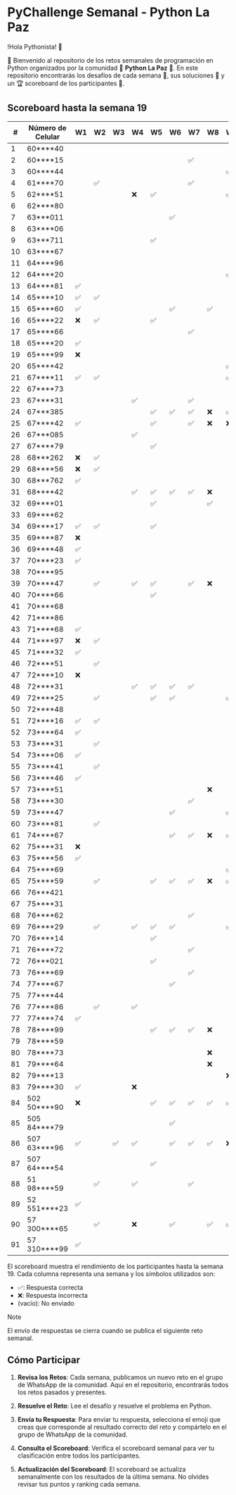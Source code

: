 # PyChallenge Semanal - Python La Paz

!Hola Pythonista! 🐍 

🎉 Bienvenido al repositorio de los retos semanales de programación en Python organizados por la comunidad 🐍 **Python La Paz** 🚀. En este repositorio encontrarás los desafíos de cada semana 📅, sus soluciones 📝 y un 🏆 scoreboard de los participantes 🎯.

## Scoreboard hasta la semana 19

| #  | Número de Celular | W1 | W2 | W3 | W4 | W5 | W6 | W7 | W8 | W9 | W10| W11| W12| W13| W14| W15| W16| W17| W18| W19| Score|
|----|-------------------|----|----|----|----|----|----|----|----|----|----|----|----|----|----|----|----|----|----|----|------|
| 1  | 60****40          |    |    |    |    |    |    |    |    |    |    |    |    |    |    |    |    | ✅ |    |    | 1    |
| 2  | 60****15          |    |    |    |    |    |    | ✅ |    |    |    |    |    |    |    |    |    |    |    |    | 1    |
| 3  | 60****44          |    |    |    |    |    |    |    |    | ✅ |    |    |    |    |    |    |    |    |    |    | 1    |
| 4  | 61****70          |    | ✅ |    |    |    |    | ✅ |    |    |    |    |    |    |    |    |    |    |    |    | 2    |
| 5  | 62****51          |    |    |    | ❌ | ✅ |    |    |    | ✅ | ✅ | ✅ | ✅ | ✅ | ✅ | ❌ | ❌ | ✅ | ✅ | ✅ | 10   |
| 6  | 62****80          |    |    |    |    |    |    |    |    |    |    |    |    | ✅ |    |    |    | ✅ |    |    | 2    |
| 7  | 63***011          |    |    |    |    |    | ✅ |    |    |    |    |    |    |    |    |    |    |    |    |    | 1    |
| 8  | 63****06          |    |    |    |    |    |    |    |    |    |    |    |    |    | ✅ |    |    |    |    |    | 1    |
| 9  | 63***711          |    |    |    |    | ✅ |    |    |    |    |    |    |    |    |    |    |    |    |    | ✅ | 2    |
| 10 | 63****67         |    |    |    |    |    |    |    |    |    |    |    |    |    |    |    |    |    |    | ✅ | 1    |
| 11 | 64****96          |    |    |    |    |    |    |    |    |    |    |    |    |    |    |    |    |    |    | ✅ | 1    |
| 12 | 64****20          |    |    |    |    |    |    |    |    | ✅ |    |    |    |    |    |    |    |    |    |    | 1    |
| 13 | 64****81          | ✅ |    |    |    |    |    |    |    |    |    |    |    |    |    |    |    |    |    |    | 1    |
| 14 | 65****10          | ✅ | ✅ |    |    |    |    |    |    |    |    |    |    |    |    |    |    | ✅ | ✅ | ✅ | 5    |
| 15 | 65****60          | ✅ |    |    |    |    | ✅ |    | ✅ |    |    |    |    | ✅ |    |    |    | ✅ |    | ✅ | 6    |
| 16 | 65****22          | ❌ | ✅ |    |    | ✅ |    |    |    |    |    |    |    | ✅ | ✅ |    |    | ✅ |    |    | 5    |
| 17 | 65****66          |    |    |    |    |    |    | ✅ |    |    |    |    |    |    |    |    |    |    |    |    | 1    |
| 18 | 65****20          | ✅ |    |    |    |    |    |    |    |    |    |    |    |    |    |    |    |    |    |    | 1    |
| 19 | 65****99          | ❌ |    |    |    |    |    |    |    |    |    |    |    |    |    |    |    |    |    |    | 0    |
| 20 | 65****42          |    |    |    |    |    |    |    |    | ✅ |    |    |    |    |    | ✅ |    |    |    |    | 2    |
| 21 | 67****11          | ✅ | ✅ |    |    |    |    |    |    | ✅ |    | ✅ |    | ✅ |    |    | ❌ |    |    | ✅ | 6    |
| 22 | 67****73          |    |    |    |    |    |    |    |    |    |    |    |    |    |    |    |    |    |    | ✅ | 1    |
| 23 | 67****31          |    |    |    | ✅ |    |    | ✅ |    |    |    |    |    |    |    |    |    |    |    |    | 2    |
| 24 | 67***385          |    |    |    |    | ✅ | ✅ | ✅ | ❌ | ✅ |    | ✅ |    |    |    |    |    |    |    |    | 5    |
| 25 | 67****42          | ✅ |    |    |    | ✅ |    | ✅ | ❌ | ❌ |    | ✅ |    |    |    |    | ❌ | ✅ | ✅ | ✅ | 7    |
| 26 | 67***085          |    |    |    | ✅ |    |    |    |    |    |    |    |    |    |    |    |    |    |    |    | 1    |
| 27 | 67****79          |    |    |    |    | ✅ |    |    |    |    |    |    |    |    |    |    |    |    |    |    | 1    |
| 28 | 68***262          | ❌ | ✅ |    |    |    |    |    |    |    |    |    |    |    |    |    |    |    |    |    | 1    |
| 29 | 68****56          | ❌ | ✅ |    |    |    |    |    |    |    |    |    |    |    |    |    |    |    |    |    | 1    |
| 30 | 68***762          | ✅ |    |    |    |    |    |    |    |    |    |    |    |    |    |    |    |    |    |    | 1    |
| 31 | 68****42          |    |    |    | ✅ | ✅ | ✅ | ✅ | ❌ |    |    |    |    |    |    |    |    |    |    |    | 4    |
| 32 | 69****01          |    |    |    |    | ✅ |    |    | ✅ |    |    |    |    |    |    |    |    |    |    |    | 2    |
| 33 | 69****62          |    |    |    |    |    |    |    |    |    |    |    |    |    |    |    | ✅ |    |    |    | 1    |
| 34 | 69****17          | ✅ | ✅ |    |    | ✅ |    |    |    |    |    |    |    |    |    |    |    |    |    |    | 3    |
| 35 | 69****87          | ❌ |    |    |    |    |    |    |    |    |    |    |    |    |    |    |    |    |    |    | 0    |
| 36 | 69****48          | ✅ |    |    |    |    |    |    |    |    |    |    |    |    |    |    |    |    |    |    | 1    |
| 37 | 70****23          | ✅ |    |    |    |    |    |    |    |    |    |    |    |    |    |    |    |    |    |    | 1    |
| 38 | 70****95          |    |    |    |    |    |    |    |    |    |    |    |    |    |    |    |    | ✅ |    |    | 1    |
| 39 | 70****47          |    | ✅ |    | ✅ | ✅ |    | ✅ | ❌ |    |    |    |    |    |    |    |    |    |    |    | 4    |
| 40 | 70****66          |    |    |    |    | ✅ |    |    |    |    |    |    |    |    |    |    |    |    |    |    | 1    |
| 41 | 70****68          |    |    |    |    |    |    |    |    |    |    |    |    |    |    |    |    |    |    | ✅ | 1    |
| 42 | 71****86          |    |    |    |    |    |    |    |    |    |    |    |    |    |    |    |    |    |    | ✅ | 1    |
| 43 | 71****68          | ✅ |    |    |    |    |    |    |    |    |    |    |    |    |    |    | ❌ | ✅ |    |    | 2    |
| 44 | 71****97          | ❌ | ✅ |    |    |    |    |    |    |    |    |    | ✅ |    |    |    |    |    |    |    | 2    |
| 45 | 71****32          | ✅ |    |    |    |    |    |    |    |    |    |    |    |    |    |    |    |    |    |    | 1    |
| 46 | 72****51          |    | ✅ |    |    |    |    |    |    |    |    |    |    |    |    |    |    |    |    |    | 1    |
| 47 | 72****10          | ❌ |    |    |    |    |    |    |    |    |    |    |    |    |    |    |    |    |    |    | 0    |
| 48 | 72****31          |    |    |    | ✅ | ✅ | ✅ | ✅ |    |    |    |    |    |    |    |    |    |    |    |    | 4    |
| 49 | 72****25          |    | ✅ |    |    | ✅ | ✅ |    |    | ✅ |    |    |    | ✅ |    | ❌ |    |    |    | ✅ | 6    |
| 50 | 72****48          |    |    |    |    |    |    |    |    |    | ✅ | ✅ |    |    |    |    | ✅ |    |    |    | 3    |
| 51 | 72****16          | ✅ | ✅ |    |    |    |    |    |    |    |    |    |    |    |    |    |    |    |    |    | 2    |
| 52 | 73****64          | ✅ |    |    |    |    |    |    |    |    |    |    |    |    |    |    |    |    |    |    | 1    |
| 53 | 73****31          |    | ✅ |    |    |    |    |    |    |    |    |    |    |    |    |    |    |    |    |    | 1    |
| 54 | 73****06          | ✅ |    |    |    |    |    |    |    |    |    |    |    |    |    |    |    |    |    |    | 1    |
| 55 | 73****41          |    | ✅ |    |    |    |    |    |    |    |    |    |    |    |    |    |    |    |    |    | 1    |
| 56 | 73****46          | ✅ |    |    |    |    |    |    |    |    |    |    |    |    |    |    |    |    |    |    | 1    |
| 57 | 73****51          |    |    |    |    |    |    |    | ❌ |    |    |    |    |    |    |    |    |    |    |    | 0    |
| 58 | 73****30          |    |    |    |    |    |    | ✅ |    |    |    |    |    |    |    |    |    |    |    |    | 1    |
| 59 | 73****47          |    |    |    |    |    | ✅ |    |    | ✅ |    |    |    | ✅ |    |    |    |    |    | ✅ | 4    |
| 60 | 73****81          |    | ✅ |    |    |    |    |    |    |    |    |    |    |    |    |    |    |    |    |    | 1    |
| 61 | 74****67          |    |    |    |    |    | ✅ | ✅ | ❌ | ✅ |    | ✅ | ✅ | ✅ | ✅ | ❌ | ❌ | ✅ | ✅ | ✅ | 10   |
| 62 | 75****31          | ❌ |    |    |    |    |    |    |    |    |    |    |    |    |    |    |    |    |    |    | 0    |
| 63 | 75****56          | ✅ |    |    |    |    |    |    |    |    |    |    |    |    |    |    |    |    |    |    | 1    |
| 64 | 75****69          |    |    |    |    |    |    |    |    | ✅ |    |    |    |    |    |    |    | ✅ |    |    | 2    |
| 65 | 75****59          |    | ✅ |    |    | ✅ | ✅ | ✅ | ❌ | ✅ | ✅ | ✅ |    | ✅ | ✅ |    |    | ✅ | ✅ | ✅ | 12   |
| 66 | 76***421          |    |    |    |    |    |    |    |    |    |    |    |    |    |    |    |    | ✅ |    |    | 1    |
| 67 | 75****31          |    |    |    |    |    |    |    |    |    |    |    |    |    |    |    |    | ✅ |    |    | 1    |
| 68 | 76****62          |    |    |    |    |    |    | ✅ |    |    |    |    |    |    | ✅ |    |    |    |    |    | 2    |
| 69 | 76****29          |    | ✅ |    | ✅ | ✅ | ✅ |    |    | ✅ |    | ✅ | ✅ | ✅ | ✅ | ❌ | ❌ | ✅ | ✅ |    | 11   |
| 70 | 76****14          |    |    |    |    | ✅ |    |    |    |    |    |    |    |    |    |    |    |    |    |    | 1    |
| 71 | 76****72          |    |    |    |    |    |    | ✅ |    |    |    |    |    |    |    |    |    |    |    |    | 1    |
| 72 | 76***021          |    |    |    |    | ✅ |    |    |    |    |    |    |    |    | ✅ |    |    |    |    |    | 2    |
| 73 | 76****69          |    |    |    |    |    |    | ✅ |    |    |    |    |    |    |    |    |    |    |    |    | 1    |
| 74 | 77****67          |    |    |    |    |    | ✅ |    |    |    |    |    |    | ✅ |    |    |    |    |    |    | 2    |
| 75 | 77****44          |    |    |    |    |    |    |    |    |    |    |    |    |    |    |    | ✅ |    |    |    | 1    |
| 76 | 77****86          |    | ✅ |    | ✅ |    |    |    |    |    |    |    |    | ✅ |    |    |    |    |    |    | 3    |
| 77 | 77****74          | ✅ |    |    |    |    |    |    |    |    |    |    |    |    |    |    |    |    |    |    | 1    |
| 78 | 78****99          |    |    |    |    | ✅ | ✅ | ✅ | ❌ |    |    |    |    |    |    |    |    |    |    |    | 3    |
| 79 | 78****59          |    |    |    |    |    |    |    |    |    |    |    |    |    |    |    |    |    |    | ✅ | 1    |
| 80 | 78****73          |    |    |    |    |    |    |    | ❌ |    |    |    |    | ✅ |    |    |    |    |    |    | 1    |
| 81 | 79****64          |    |    |    |    |    |    |    | ❌ |    |    |    |    |    |    |    |    |    |    |    | 0    |
| 82 | 79****13          |    |    |    |    |    |    |    |    | ❌ |    |    |    |    |    |    |    |    |    |    | 0    |
| 83 | 79****30          | ✅ |    |    | ❌ |    |    |    |    |    |    |    |    |    |    |    |    |    |    |    | 1    |
| 84 | 502 50****90      | ❌ |    |    |    | ✅ | ✅ | ✅ | ✅ | ✅ | ✅ | ✅ |    | ✅ | ✅ | ✅ | ✅ | ✅ | ✅ | ✅ | 14   |
| 85 | 505 84****79      |    |    |    |    |    | ✅ |    |    |    |    |    |    |    |    |    |    |    |    |    | 1    |
| 86 | 507 63****96      | ✅ |    | ✅ | ✅ |    | ✅ | ✅ | ✅ | ❌ |    |    | ✅ | ✅ | ✅ |    | ❌ | ✅ | ✅ | ✅ | 12   |
| 87 | 507 64****54      |    |    |    |    | ✅ |    |    |    |    |    |    |    |    |    |    |    | ✅ | ✅ | ✅ | 4    |
| 88 | 51 98****59       |    | ✅ |    | ✅ |    |    | ✅ |    |    |    |    |    |    |    |    |    |    |    |    | 3    |
| 89 | 52 551****23      | ✅ |    |    |    |    |    |    |    |    |    |    |    |    |    |    |    |    |    |    | 1    |
| 90 | 57 300****65      |    | ✅ |    | ❌ |    | ✅ |    | ✅ | ✅ |    |    |    |    |    |    |    |    |    |    | 4    |
| 91 | 57 310****99      | ✅ |    |    |    |    |    |    |    |    |    |    | ✅ | ✅ | ✅ |    |    |    |    |    | 4    |

El scoreboard muestra el rendimiento de los participantes hasta la semana 19. Cada columna representa una semana y los símbolos utilizados son:

- ✅: Respuesta correcta
- ❌: Respuesta incorrecta
- (vacío): No enviado


> [!NOTE]
> El envío de respuestas se cierra cuando se publica el siguiente reto semanal.


## Cómo Participar

1. **Revisa los Retos**: Cada semana, publicamos un nuevo reto en el grupo de WhatsApp de la comunidad. Aquí en el repositorio, encontrarás todos los retos pasados y presentes.

2. **Resuelve el Reto**: Lee el desafío y resuelve el problema en Python.

3. **Envía tu Respuesta**: Para enviar tu respuesta, selecciona el emoji que creas que corresponde al resultado correcto del reto y compártelo en el grupo de WhatsApp de la comunidad.

4. **Consulta el Scoreboard**: Verifica el scoreboard semanal para ver tu clasificación entre todos los participantes.

5. **Actualización del Scoreboard**: El scoreboard se actualiza semanalmente con los resultados de la última semana. No olvides revisar tus puntos y ranking cada semana.
